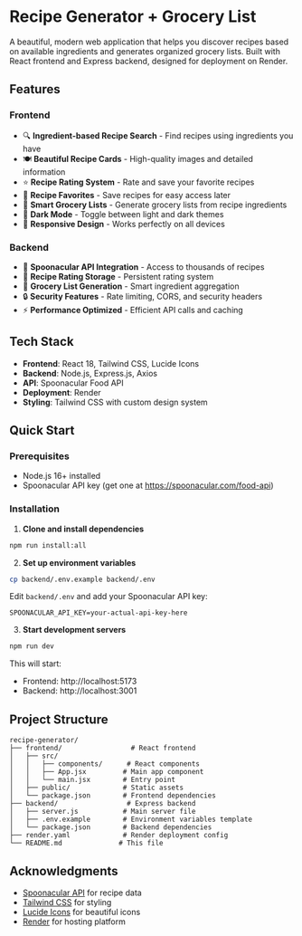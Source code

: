# Recipe Generator + Grocery List

A beautiful, modern web application that helps you discover recipes based on available ingredients and generates organized grocery lists. Built with React frontend and Express backend, designed for deployment on Render.

## Features

### Frontend
- 🔍 **Ingredient-based Recipe Search** - Find recipes using ingredients you have
- 🍽️ **Beautiful Recipe Cards** - High-quality images and detailed information
- ⭐ **Recipe Rating System** - Rate and save your favorite recipes
- 💾 **Recipe Favorites** - Save recipes for easy access later
- 🛒 **Smart Grocery Lists** - Generate grocery lists from recipe ingredients
- 🌙 **Dark Mode** - Toggle between light and dark themes
- 📱 **Responsive Design** - Works perfectly on all devices

### Backend
- 🔗 **Spoonacular API Integration** - Access to thousands of recipes
- 💾 **Recipe Rating Storage** - Persistent rating system
- 🛒 **Grocery List Generation** - Smart ingredient aggregation
- 🔒 **Security Features** - Rate limiting, CORS, and security headers
- ⚡ **Performance Optimized** - Efficient API calls and caching

## Tech Stack

- **Frontend**: React 18, Tailwind CSS, Lucide Icons
- **Backend**: Node.js, Express.js, Axios
- **API**: Spoonacular Food API
- **Deployment**: Render
- **Styling**: Tailwind CSS with custom design system

## Quick Start

### Prerequisites
- Node.js 16+ installed
- Spoonacular API key (get one at https://spoonacular.com/food-api)

### Installation

1. **Clone and install dependencies**
```bash
npm run install:all
```

2. **Set up environment variables**
```bash
cp backend/.env.example backend/.env
```
Edit `backend/.env` and add your Spoonacular API key:
```
SPOONACULAR_API_KEY=your-actual-api-key-here
```

3. **Start development servers**
```bash
npm run dev
```

This will start:
- Frontend: http://localhost:5173
- Backend: http://localhost:3001



## Project Structure

```
recipe-generator/
├── frontend/                 # React frontend
│   ├── src/
│   │   ├── components/      # React components
│   │   ├── App.jsx         # Main app component
│   │   └── main.jsx        # Entry point
│   ├── public/             # Static assets
│   └── package.json        # Frontend dependencies
├── backend/                 # Express backend
│   ├── server.js           # Main server file
│   ├── .env.example        # Environment variables template
│   └── package.json        # Backend dependencies
├── render.yaml             # Render deployment config
└── README.md              # This file
```





## Acknowledgments

- [Spoonacular API](https://spoonacular.com/food-api) for recipe data
- [Tailwind CSS](https://tailwindcss.com/) for styling
- [Lucide Icons](https://lucide.dev/) for beautiful icons
- [Render](https://render.com/) for hosting platform
